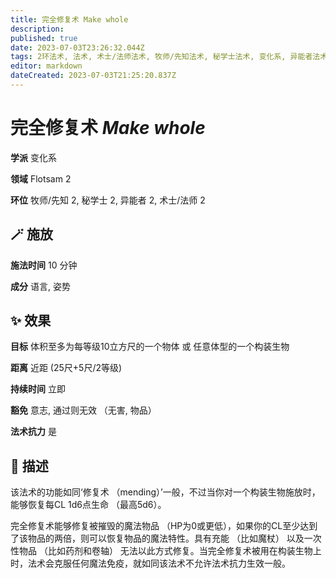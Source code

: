 ```yaml
---
title: 完全修复术 Make whole
description: 
published: true
date: 2023-07-03T23:26:32.044Z
tags: 2环法术, 法术, 术士/法师法术, 牧师/先知法术, 秘学士法术, 变化系, 异能者法术, flotsam
editor: markdown
dateCreated: 2023-07-03T21:25:20.837Z
---
```


# **完全修复术** *Make whole*

**学派** 变化系 

**领域** Flotsam 2

**环位** 牧师/先知 2, 秘学士 2, 异能者 2, 术士/法师 2

## 🪄 施放

**施法时间** 10 分钟

**成分** 语言, 姿势

## ✨ 效果 

**目标** 体积至多为每等级10立方尺的一个物体 或 任意体型的一个构装生物 

**距离** 近距 (25尺+5尺/2等级)  

**持续时间** 立即 

**豁免** 意志, 通过则无效 （无害, 物品）

**法术抗力** 是

## 📖 描述

该法术的功能如同‘修复术 （mending）’一般，不过当你对一个构装生物施放时，能够恢复每CL 1d6点生命 （最高5d6）。

完全修复术能够修复被摧毁的魔法物品 （HP为0或更低），如果你的CL至少达到了该物品的两倍，则可以恢复物品的魔法特性。具有充能 （比如魔杖） 以及一次性物品 （比如药剂和卷轴） 无法以此方式修复。当完全修复术被用在构装生物上时，法术会克服任何魔法免疫，就如同该法术不允许法术抗力生效一般。
    